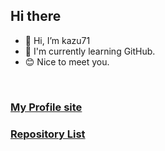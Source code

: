 ## Hi there


- 👋 Hi, I’m kazu71
- 🌱 I'm currently learning GitHub.
- 😊 Nice to meet you.
<br>


### [My Profile site](https://kazu71.github.io/kazu71.com/)
### [Repository List](https://github.com/kazu71/Management-Repository)



<br>


<!---
kazu71/kazu71 is a ✨ special ✨ repository because its `README.md` (this file) appears on your GitHub profile.
You can click the Preview link to take a look at your changes.
--->
